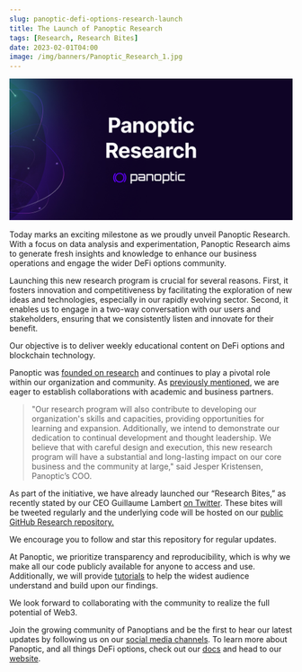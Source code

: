 ```yaml
---
slug: panoptic-defi-options-research-launch
title: The Launch of Panoptic Research
tags: [Research, Research Bites]
date: 2023-02-01T04:00
image: /img/banners/Panoptic_Research_1.jpg
---
```

![panoptic-research](./Panoptic_Research_1.jpg)

Today marks an exciting milestone as we proudly unveil Panoptic Research. With a focus on data analysis and experimentation, Panoptic Research aims to generate fresh insights and knowledge to enhance our business operations and engage the wider DeFi options community.

<!--truncate-->

Launching this new research program is crucial for several reasons. First, it fosters innovation and competitiveness by facilitating the exploration of new ideas and technologies, especially in our rapidly evolving sector. Second, it enables us to engage in a two-way conversation with our users and stakeholders, ensuring that we consistently listen and innovate for their benefit.

Our objective is to deliver weekly educational content on DeFi options and blockchain technology.

Panoptic was [founded on research](https://lambert-guillaume.medium.com/) and continues to play a pivotal role within our organization and community. As [previously mentioned](https://panoptic.xyz/blog/simtopia-partnership-panoptic-defi-options), we are eager to establish collaborations with academic and business partners.

> "Our research program will also contribute to developing our organization's skills and capacities, providing opportunities for learning and expansion. Additionally, we intend to demonstrate our dedication to continual development and thought leadership. We believe that with careful design and execution, this new research program will have a substantial and long-lasting impact on our core business and the community at large," said Jesper Kristensen, Panoptic’s COO.

As part of the initiative, we have already launched our “Research Bites,” as recently stated by our CEO Guillaume Lambert [on Twitter](https://twitter.com/guil_lambert/status/1611151537039884290?s=20&t=5pmPVtgzPFB0TsBUUEIimw). These bites will be tweeted regularly and the underlying code will be hosted on our [public GitHub Research repository.](https://github.com/panoptic-labs/research)

We encourage you to follow and star this repository for regular updates.

At Panoptic, we prioritize transparency and reproducibility, which is why we make all our code publicly available for anyone to access and use. Additionally, we will provide [tutorials](https://github.com/panoptic-labs/research/tree/main/_research-bites/_tutorials) to help the widest audience understand and build upon our findings.

We look forward to collaborating with the community to realize the full potential of Web3.

Join the growing community of Panoptians and be the first to hear our latest updates by following us on our [social media channels](https://links.panoptic.xyz/all). To learn more about Panoptic, and all things DeFi options, check out our [docs](https://panoptic.xyz/docs/intro) and head to our [website](https://panoptic.xyz/).


